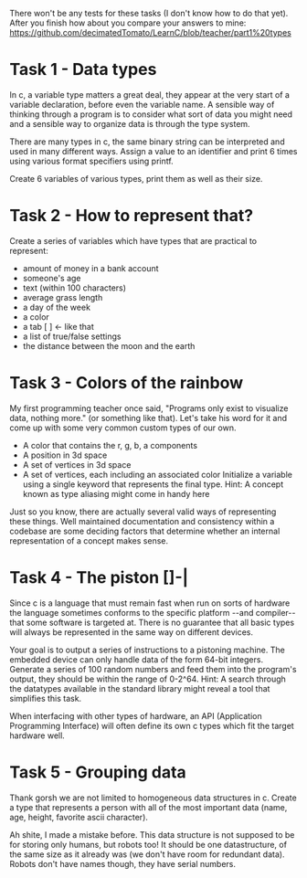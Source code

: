 There won't be any tests for these tasks (I don't know how to do that yet). After you finish how about you compare your answers to mine: https://github.com/decimatedTomato/LearnC/blob/teacher/part1%20types

# Task 1 - Data types

In c, a variable type matters a great deal, they appear at the very start of a variable declaration, before even the variable name. A sensible way of thinking through a program is to consider what sort of data you might need and a sensible way to organize data is through the type system.

There are many types in c, the same binary string can be interpreted and used in many different ways.
Assign a value to an identifier and print 6 times using various format specifiers using printf.

Create 6 variables of various types, print them as well as their size.

# Task 2 - How to represent that?

Create a series of variables which have types that are practical to represent:
- amount of money in a bank account
- someone's age
- text (within 100 characters)
- average grass length
- a day of the week
- a color
- a tab [    ] <- like that
- a list of true/false settings
- the distance between the moon and the earth

# Task 3 - Colors of the rainbow

My first programming teacher once said, "Programs only exist to visualize data, nothing more." (or something like that). Let's take his word for it and come up with some very common custom types of our own.
- A color that contains the r, g, b, a components
- A position in 3d space
- A set of vertices in 3d space
- A set of vertices, each including an associated color
Initialize a variable using a single keyword that represents the final type.
Hint: A concept known as type aliasing might come in handy here

Just so you know, there are actually several valid ways of representing these things. Well maintained documentation and consistency within a codebase are some deciding factors that determine whether an internal representation of a concept makes sense.

# Task 4 - The piston []-|

Since c is a language that must remain fast when run on sorts of hardware the language sometimes conforms to the specific platform --and compiler-- that some software is targeted at. There is no guarantee that all basic types will always be represented in the same way on different devices.

Your goal is to output a series of instructions to a pistoning machine.
The embedded device can only handle data of the form 64-bit integers.
Generate a series of 100 random numbers and feed them into the program's output, they should be within the range of 0-2^64.
Hint: A search through the datatypes available in the standard library might reveal a tool that simplifies this task.

When interfacing with other types of hardware, an API (Application Programming Interface) will often define its own c types which fit the target hardware well.

# Task 5 - Grouping data

Thank gorsh we are not limited to homogeneous data structures in c. Create a type that represents a person with all of the most important data (name, age, height, favorite ascii character).

Ah shite, I made a mistake before. This data structure is not supposed to be for storing only humans, but robots too! It should be one datastructure, of the same size as it already was (we don't have room for redundant data). Robots don't have names though, they have serial numbers.